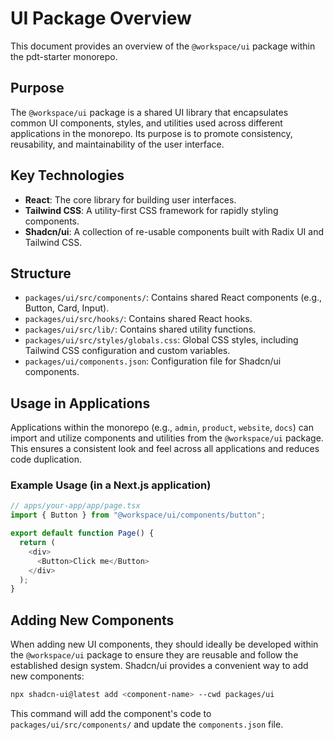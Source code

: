 # UI Package Overview

This document provides an overview of the `@workspace/ui` package within the pdt-starter monorepo.

## Purpose

The `@workspace/ui` package is a shared UI library that encapsulates common UI components, styles, and utilities used across different applications in the monorepo. Its purpose is to promote consistency, reusability, and maintainability of the user interface.

## Key Technologies

- **React**: The core library for building user interfaces.
- **Tailwind CSS**: A utility-first CSS framework for rapidly styling components.
- **Shadcn/ui**: A collection of re-usable components built with Radix UI and Tailwind CSS.

## Structure

- `packages/ui/src/components/`: Contains shared React components (e.g., Button, Card, Input).
- `packages/ui/src/hooks/`: Contains shared React hooks.
- `packages/ui/src/lib/`: Contains shared utility functions.
- `packages/ui/src/styles/globals.css`: Global CSS styles, including Tailwind CSS configuration and custom variables.
- `packages/ui/components.json`: Configuration file for Shadcn/ui components.

## Usage in Applications

Applications within the monorepo (e.g., `admin`, `product`, `website`, `docs`) can import and utilize components and utilities from the `@workspace/ui` package. This ensures a consistent look and feel across all applications and reduces code duplication.

### Example Usage (in a Next.js application)

```typescript
// apps/your-app/app/page.tsx
import { Button } from "@workspace/ui/components/button";

export default function Page() {
  return (
    <div>
      <Button>Click me</Button>
    </div>
  );
}
```

## Adding New Components

When adding new UI components, they should ideally be developed within the `@workspace/ui` package to ensure they are reusable and follow the established design system. Shadcn/ui provides a convenient way to add new components:

```bash
npx shadcn-ui@latest add <component-name> --cwd packages/ui
```

This command will add the component's code to `packages/ui/src/components/` and update the `components.json` file.
